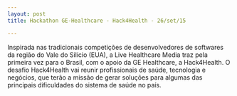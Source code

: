 ```yaml
---
layout: post
title: Hackathon GE-Healthcare - Hack4Health - 26/set/15

---
```

Inspirada nas tradicionais competições de desenvolvedores de softwares da região do Vale do Silício (EUA), a Live Healthcare Media traz pela primeira vez para o Brasil, com o apoio da GE Healthcare, a Hack4Health. O desafio Hack4Health vai reunir profissionais de saúde, tecnologia e negócios, que terão a missão de gerar soluções para algumas das principais dificuldades do sistema de saúde no país.

